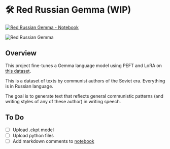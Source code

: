 # 🛠️ Red Russian Gemma (WIP)


[![Red Russian Gemma - Notebook](https://img.shields.io/static/v1?label=FloorPlan+Detection&message=Notebook&color=2ea44f&logo=kaggle)](https://www.kaggle.com/code/qmarva/red-russian-gemma-lora-hf)

![Red Russian Gemma](imgs/wandb.jpg)

## Overview

This project fine-tunes a Gemma language model using PEFT and LoRA on [this dataset](https://www.kaggle.com/datasets/qmarva/red-russian). 

This is a dataset of texts by communist authors of the Soviet era. Everything is in Russian language. 

The goal is to generate text that reflects general communistic patterns (and writing styles of any of these author) in writing speech. 

## To Do

- [ ]  Upload .ckpt model
- [ ]  Upload python files
- [ ]  Add markdown comments to [notebook](red-russian-gemma-lora-hf.ipynb)
